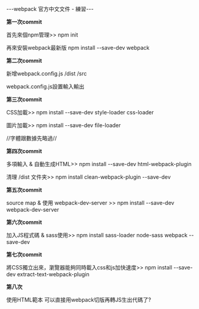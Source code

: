 ---webpack 官方中文文件 - 練習---

**第一次commit**

首先來個npm管理>>
npm init

再來安裝webpack最新版
npm install --save-dev webpack

**第二次commit**

新增webpack.config.js /dist /src

webpack.config.js設置輸入輸出

**第三次commit**

CSS加載>>
npm install --save-dev style-loader css-loader

圖片加載>>
npm install --save-dev file-loader

//字體跟數據先略過//

**第四次commit**

多項輸入 & 自動生成HTML>>
npm install --save-dev html-webpack-plugin

清理 /dist 文件夹>>
npm install clean-webpack-plugin --save-dev

**第五次commit**

source map & 使用 webpack-dev-server >>
npm install --save-dev webpack-dev-server

**第六次commit**

加入JS程式碼 & sass使用>>
npm install sass-loader node-sass webpack --save-dev

**第七次commit**

將CSS獨立出來，瀏覽器能夠同時載入css和js加快速度>>
npm install --save-dev extract-text-webpack-plugin

**第八次**

使用HTML範本 可以直接用webpack切版再轉JS生出代碼了?